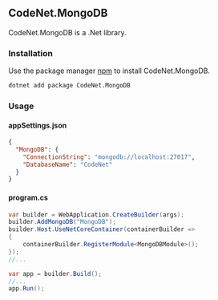 ## CodeNet.MongoDB

CodeNet.MongoDB is a .Net library.

### Installation

Use the package manager [npm](https://www.nuget.org/packages/CodeNet.MongoDB/) to install CodeNet.MongoDB.

```bash
dotnet add package CodeNet.MongoDB
```

### Usage
#### appSettings.json
```json
{
  "MongoDB": {
    "ConnectionString": "mongodb://localhost:27017",
    "DatabaseName": "CodeNet"
  }
}
```
#### program.cs
```csharp
var builder = WebApplication.CreateBuilder(args);
builder.AddMongoDB("MongoDB");
builder.Host.UseNetCoreContainer(containerBuilder =>
{
    containerBuilder.RegisterModule<MongoDBModule>();
});
//...

var app = builder.Build();
//...
app.Run();
```